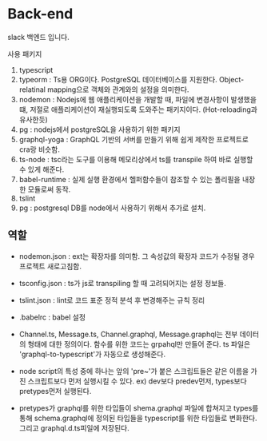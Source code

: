 # Back-end

slack 백엔드 입니다.

사용 패키지

1. typescript
2. typeorm : Ts용 ORG이다. PostgreSQL 데이터베이스를 지원한다. Object-relatinal mapping으로 객체와 관계와의 설정을 의미한다.
3. nodemon : Nodejs에 웹 애플리케이션을 개발할 때, 파일에 변경사항이 발생했을 떄, 저절로 애플리케이션이 재실행되도록 도와주는 패키지이다. (Hot-reloading과 유사한듯)
4. pg : nodejs에서 postgreSQL을 사용하기 위한 패키지
5. graphql-yoga : GraphQL 기반의 서버를 만들기 위해 쉽게 제작한 프로젝트로 cra랑 비슷함.
6. ts-node : tsc라는 도구를 이용해 메모리상에서 ts를 transpile 하여 바로 실행할 수 있게 해준다.
7. babel-runtime : 실제 실행 환경에서 헬퍼함수들이 참조할 수 있는 폴리필을 내장한 모듈로써 동작.
8. tslint
9. pg : postgresql DB를 node에서 사용하기 위해서 추가로 설치.

## 역할

- nodemon.json : ext는 확장자를 의미함. 그 속성값의 확장자 코드가 수정될 경우 프로젝트 새로고침함.
- tsconfig.json : ts가 js로 transpiling 할 때 고려되어지는 설정 정보들.
- tslint.json : lint로 코드 표준 정적 분석 후 변경해주는 규칙 정리
- .babelrc : babel 설정

- Channel.ts, Message.ts, Channel.graphql, Message.graphql는 전부 데이터의 형태에 대한 정의이다. 함수를 위한 코드는 grpahql만 만들어 준다. ts 파일은 'graphql-to-typescript'가 자동으로 생성해준다.

- node script의 특성 중에 하나는 앞의 'pre~'가 붙은 스크립트들은 같은 이름을 가진 스크립트보다 먼저 실행시킬 수 있다. ex) dev보다 predev먼저, types보다 pretypes먼저 실행된다.
- pretypes가 graphql를 위한 타입들이 shema.graphql 파일에 합쳐지고 types를 통해 schema.graphql에 정의된 타입들을 typescript를 위한 타입들로 변화한다. 그리고 graphql.d.ts피일에 저장된다.